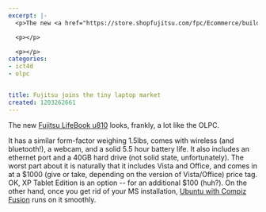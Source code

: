 ```yaml
---
excerpt: |-
  <p>The new <a href="https://store.shopfujitsu.com/fpc/Ecommerce/buildseriesbean.do?WT.medium=cpc&WT.term=U810+fujitsu&series=U810&WT.mc_id=AD_GOOGLE_MODEL%2BSPECIFIC%2B-%2BGOOGLE_U810%2BFUJITSU&WT.campaign=1024&WT.content=text&WT.source=google&cshift_ck=555519367cs500832693&WT.srch=1">Fujitsu LifeBook u810</a> looks, frankly, a lot like the OLPC.</p>

  <p></p>

  <p></p>
categories:
- ict4d
- olpc


title: Fujitsu joins the tiny laptop market
created: 1203262661
---
```

<p>The new <a href="https://store.shopfujitsu.com/fpc/Ecommerce/buildseriesbean.do?WT.medium=cpc&WT.term=U810+fujitsu&series=U810&WT.mc_id=AD_GOOGLE_MODEL%2BSPECIFIC%2B-%2BGOOGLE_U810%2BFUJITSU&WT.campaign=1024&WT.content=text&WT.source=google&cshift_ck=555519367cs500832693&WT.srch=1">Fujitsu LifeBook u810</a> looks, frankly, a lot like the OLPC.</p>

<p></p>

<p></p>

<p>It has a similar form-factor weighing 1.5lbs, comes with wireless (and bluetooth!), a webcam, and a solid 5.5 hour battery life.  It also includes an ethernet port and a 40GB hard drive (not solid state, unfortunately).  The worst part about it is naturally that it includes Vista and Office, and comes in at a $1000 (give or take, depending on the version of Vista/Office) price tag.  OK, XP Tablet Edition is an option -- for an additional $100 (huh?).  On the other hand, once you get rid of your MS installation,  <a href="https://www.youtube.com/watch?v=YmFPYlqvHWs">Ubuntu with Compiz Fusion</a> runs on it smoothly.</p>
